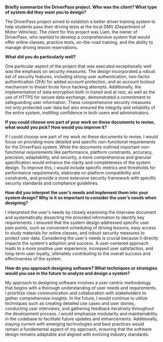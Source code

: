 **Briefly summarize the DriverPass project. Who was the client? What type of system did they want you to design?**

The DriverPass project aimed to establish a better driver training system to help students pass their driving tests at the local DMV (Department of Motor Vehicles). The client for this project was Liam, the owner of DriverPass, who wanted to develop a comprehensive system that would offer online classes, practice tests, on-the-road training, and the ability to manage driving lesson reservations.

**What did you do particularly well?**

One particular aspect of the project that was executed exceptionally well was the emphasis on security measures. The design incorporated a robust set of security features, including strong user authentication, two-factor authentication (2FA) for added account protection, and an account lockout mechanism to thwart brute force hacking attempts. Additionally, the implementation of data encryption both in transit and at rest, as well as the use of HTTPS for secure data exchange, demonstrated a commitment to safeguarding user information. These comprehensive security measures not only protected user data but also ensured the integrity and reliability of the entire system, instilling confidence in both users and administrators.

**If you could choose one part of your work on these documents to revise, what would you pick? How would you improve it?**

If I could choose one part of my work on these documents to revise, I would focus on providing more detailed and specific non-functional requirements for the DriverPass system. While the documents outlined important non-functional requirements like performance, platform constraints, accuracy, precision, adaptability, and security, a more comprehensive and granular specification would enhance the clarity and completeness of the system design. To improve this, I would include specific metrics and thresholds for performance requirements, elaborate on platform compatibility and constraints, and provide a more extensive security framework with specific security standards and compliance guidelines. 

**How did you interpret the user’s needs and implement them into your system design? Why is it so important to consider the user’s needs when designing?**

I interpreted the user's needs by closely examining the interview document and systematically dissecting the provided information to identify key requirements. I ensured that the system design addressed specific user pain points, such as convenient scheduling of driving lessons, easy access to study materials for online classes, and robust security measures to protect user data. Considering the user's needs is crucial because it directly impacts the system's adoption and success. A user-centered approach leads to a more positive user experience, increased user satisfaction, and long-term user loyalty, ultimately contributing to the overall success and effectiveness of the system.

**How do you approach designing software? What techniques or strategies would you use in the future to analyze and design a system?**

My approach to designing software involves a user-centric methodology that begins with a thorough understanding of user needs and requirements. I prioritize clear communication and collaboration with stakeholders to gather comprehensive insights. In the future, I would continue to utilize techniques such as creating detailed use cases and user stories, conducting user interviews, and gathering feedback iteratively throughout the development process. I would emphasize modularity and maintainability in the codebase to facilitate future updates and enhancements. Additionally, staying current with emerging technologies and best practices would remain a fundamental aspect of my approach, ensuring that the software design remains adaptable and aligned with evolving industry standards.
